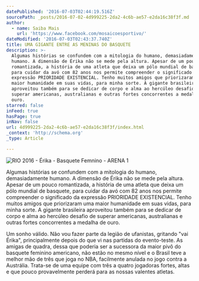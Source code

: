 ```yaml
---
datePublished: '2016-07-03T02:44:19.516Z'
sourcePath: _posts/2016-07-02-4d999225-2da2-4c6b-ae57-e2da16c38f3f.md
author:
  - name: Saiba Mais
    url: 'https://www.facebook.com/mosaicoesportivo/'
dateModified: '2016-07-03T02:43:37.740Z'
title: UMA GIGANTE ENTRE AS MENINAS DO BASQUETE
description: >-
  Algumas histórias se confundem com a mitologia do humano, demasiadamente
  humano. A dimensão de Érika não se mede pela altura. Apesar de um pouco
  romantizada, a história de uma atleta que deixa um pólo mundial de basquete,
  para cuidar da avó com 82 anos nos permite compreender o significado da
  expressão PRIORIDADE EXISTENCIAL. Tenho muitos amigos que priorizaram uma
  maior humanidade em suas vidas, para minha sorte. A gigante brasileira
  aproveitou também para se dedicar de corpo e alma ao hercúleo desafio de
  superar americanas, australianas e outras fortes concorrentes a medalha de
  ouro.
starred: false
inFeed: true
hasPage: true
inNav: false
url: 4d999225-2da2-4c6b-ae57-e2da16c38f3f/index.html
_context: 'http://schema.org'
_type: Article

---
```

![RIO 2016 - Érika - Basquete Femnino - ARENA 1 ](https://the-grid-user-content.s3-us-west-2.amazonaws.com/c10c327d-7f3b-4710-a160-c59e96c9caf1.jpg)

Algumas histórias se confundem com a mitologia do humano, demasiadamente humano. A dimensão de Érika não se mede pela altura. Apesar de um pouco romantizada, a história de uma atleta que deixa um pólo mundial de basquete, para cuidar da avó com 82 anos nos permite compreender o significado da expressão PRIORIDADE EXISTENCIAL. Tenho muitos amigos que priorizaram uma maior humanidade em suas vidas, para minha sorte. A gigante brasileira aproveitou também para se dedicar de corpo e alma ao hercúleo desafio de superar americanas, australianas e outras fortes concorrentes a medalha de ouro.

Um sonho válido. Não vou fazer parte da legião de ufanistas, gritando "vai Érika", principalmente depois do que vi nas partidas do evento-teste. As amigas de quadra, dessa que poderia ser a sucessora da maior pivô do basquete feminino americano, não estão no mesmo nível e o Brasil teve a melhor mão de três que joga no NBA, facilmente anulada no jogo contra a Austrália. Trata-se de uma equipe com três a quatro jogadoras fortes, altas e que pouco provavelmente perderá para as nossas valentes atletas.